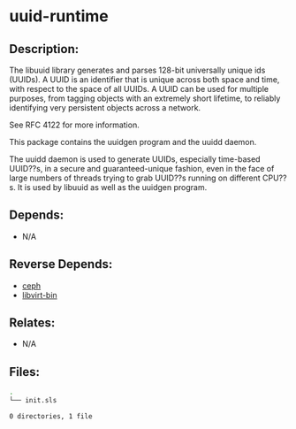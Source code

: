 # uuid-runtime

## Description:

The libuuid library generates and parses 128-bit universally unique ids (UUIDs).  A UUID is an identifier that is unique across both space and time, with respect to the space of all UUIDs.  A UUID can be used for multiple purposes, from tagging objects with an extremely short lifetime, to reliably identifying very persistent objects across a network.

See RFC 4122 for more information.

This package contains the uuidgen program and the uuidd daemon.

The uuidd daemon is used to generate UUIDs, especially time-based UUID??s, in a secure and guaranteed-unique fashion, even in the face of large numbers of threads trying to grab UUID??s running on different CPU??s. It is used by libuuid as well as the uuidgen program.

## Depends:

  -  N/A

## Reverse Depends:

  -  [ceph](salt/ceph)
  -  [libvirt-bin](salt/libvirt-bin)

## Relates:

  -  N/A

## Files:

```bash
.
└── init.sls

0 directories, 1 file
```
